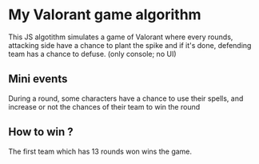 # My Valorant game algorithm

This JS algotithm simulates a game of Valorant where every rounds, attacking side have a chance to plant the spike and if it's done, defending team has a chance to defuse.
(only console; no UI)

## Mini events

During a round, some characters have a chance to use their spells, and increase or not the chances of their team to win the round

## How to win ?
The first team which has 13 rounds won wins the game.
